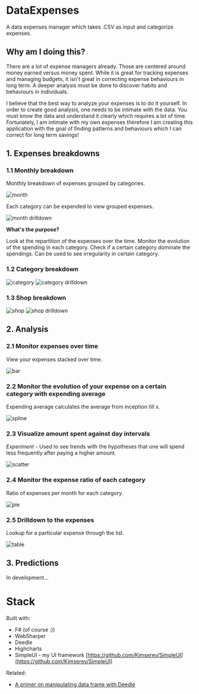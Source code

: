# DataExpenses

A data expenses manager which takes .CSV as input and categorize expenses.

## Why am I doing this?

There are a lot of expense managers already.
Those are centered around money earned versus money spent.
While it is great for tracking expenses and managing budgets, it isn't great in correcting expense behaviours in long term.
A deeper analysis must be done to discover habits and behaviours in individuals.

I believe that the best way to analyze your expenses is to do it yourself.
In order to create good analysis, one needs to be intimate with the data.
You must know the data and understand it clearly which requires a lot of time.
Fortunately, I am intimate with my own expenses therefore I am creating this application with the goal of finding patterns and behaviours which I can correct for long term savings!

## 1. Expenses breakdowns

### 1.1 Monthly breakdown

Monthly breakdown of expenses grouped by categories.

![month](https://raw.githubusercontent.com/Kimserey/DataExpenses/master/img/month.png)

Each category can be expended to view grouped expenses.

![month drilldown](https://raw.githubusercontent.com/Kimserey/DataExpenses/master/img/month_dd.png)

__What's the purpose?__

Look at the repartition of the expenses over the time.
Monitor the evolution of the spending in each category.
Check if a certain category dominate the spendings.
Can be used to see irregularity in certain category.

### 1.2 Category breakdown

![category](https://raw.githubusercontent.com/Kimserey/DataExpenses/master/img/category.png)
![category drilldown](https://raw.githubusercontent.com/Kimserey/DataExpenses/master/img/category_dd.png)

### 1.3 Shop breakdown

![shop](https://raw.githubusercontent.com/Kimserey/DataExpenses/master/img/shop.png)
![shop drilldown](https://raw.githubusercontent.com/Kimserey/DataExpenses/master/img/shop_dd.png)

## 2. Analysis

### 2.1 Monitor expenses over time

View your expenses stacked over time.

![bar](https://raw.githubusercontent.com/Kimserey/DataExpenses/master/img/bar.png)

### 2.2 Monitor the evolution of your expense on a certain category with expending average

Expending average calculates the average from inception till x.

![spline](https://raw.githubusercontent.com/Kimserey/DataExpenses/master/img/spline.png)

### 2.3 Visualize amount spent against day intervals

_Experiment -_ Used to see trends with the hypotheses that one will spend less frequently after paying a higher amount.

![scatter](https://raw.githubusercontent.com/Kimserey/DataExpenses/master/img/scatter.png)

### 2.4 Monitor the expense ratio of each category

Ratio of expenses per month for each category.

![pie](https://raw.githubusercontent.com/Kimserey/DataExpenses/master/img/pie.png)

### 2.5 Drilldown to the expenses

Lookup for a particular expense through the list.

![table](https://raw.githubusercontent.com/Kimserey/DataExpenses/master/img/table.png)

## 3. Predictions

In development...

# Stack

Built with:
 - F# (of course :))
 - WebSharper
 - Deedle
 - Highcharts
 - SimpleUI - my UI framework [https://github.com/Kimserey/SimpleUI](https://github.com/Kimserey/SimpleUI)

Related:
 - [A primer on manipulating data frame with Deedle](https://kimsereyblog.blogspot.co.uk/2016/04/a-primer-on-manipulating-data-frame.html)
